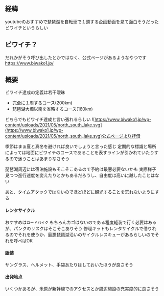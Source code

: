 ## 経緯
youtubeのおすすめで琵琶湖を自転車で１週する企画動画を見て面白そうだった
ビワイチというらしい

## ビワイチ？
だれかがそう呼び出したとかではなく、公式ページがあるようなやつです
https://www.biwako1.jp/

## 概要
ビワイチ達成の定義は若干曖昧

- 完全に１周するコース(200km)
- 琵琶湖大橋以南を省略するコース(160km)

どちらでもビワイチ達成と言い張れるらしい
![https://www.biwako1.jp/wp-content/uploads/2021/05/north_south_lake.svg](https://www.biwako1.jp/wp-content/uploads/2021/05/north_south_lake.svg)公式ページより拝借

季節はまぁ夏と真冬を避ければ良いでしょうと言った感じ
定期的な標識と場所によっては地面にビワイチのコースであることを表すラインが引かれていたりするので迷うことはあまりなさそう

琵琶湖周辺には宿泊施設もそこそこあるので予約は最悪必要ないかも
実際様子見つつ進行速度を変えたりとかもあるだろうし、自由度は高いに越したことはない

あと、タイムアタックではないのでほどほどに観光することを忘れないようにする

#### レンタサイクル
おすすめは`ロードバイク`
もちろんカゴはないのである程度軽装で行く必要はあるが、パンクのリスクはそこそこありそう
修理キットもレンタサイクルで借りれるのでそれを使うか、最悪琵琶湖沿いのサイクルレスキューがあるらしいのでそれを呼べばOK

#### 服装
サングラス、ヘルメット、手袋あたりはしておいたほうが良さそう

#### 出発地点 
いくつかあるが、米原が新幹線でのアクセスとか周辺施設の充実度的に良さそう
